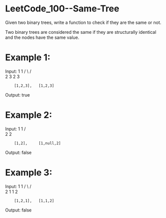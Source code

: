 # LeetCode_100--Same-Tree

Given two binary trees, write a function to check if they are the same or not.

Two binary trees are considered the same if they are structurally identical and the nodes have the same value.

# Example 1:

Input:     1         1
          / \       / \
         2   3     2   3

        [1,2,3],   [1,2,3]

Output: true

# Example 2:

Input:     1         1
          /           \
         2             2

        [1,2],     [1,null,2]

Output: false

# Example 3:

Input:     1         1
          / \       / \
         2   1     1   2

        [1,2,1],   [1,1,2]

Output: false
